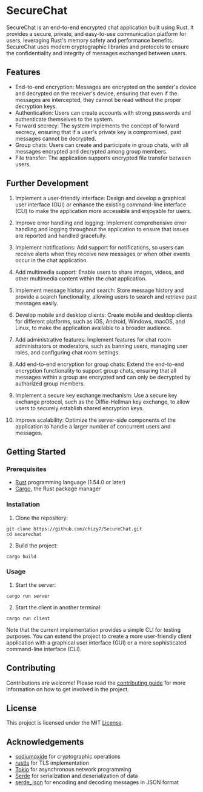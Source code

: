 # SecureChat

SecureChat is an end-to-end encrypted chat application built using Rust. It provides a secure, private, and easy-to-use communication platform for users, leveraging Rust's memory safety and performance benefits. SecureChat uses modern cryptographic libraries and protocols to ensure the confidentiality and integrity of messages exchanged between users.

## Features

* End-to-end encryption: Messages are encrypted on the sender's device and decrypted on the receiver's device, ensuring that even if the messages are intercepted, they cannot be read without the proper decryption keys.
* Authentication: Users can create accounts with strong passwords and authenticate themselves to the system.
* Forward secrecy: The system implements the concept of forward secrecy, ensuring that if a user's private key is compromised, past messages cannot be decrypted.
* Group chats: Users can create and participate in group chats, with all messages encrypted and decrypted among group members.
* File transfer: The application supports encrypted file transfer between users.

## Further Development

1. Implement a user-friendly interface: Design and develop a graphical user interface (GUI) or enhance the existing command-line interface (CLI) to make the application more accessible and enjoyable for users.

2. Improve error handling and logging: Implement comprehensive error handling and logging throughout the application to ensure that issues are reported and handled gracefully.

3. Implement notifications: Add support for notifications, so users can receive alerts when they receive new messages or when other events occur in the chat application.

4. Add multimedia support: Enable users to share images, videos, and other multimedia content within the chat application.

5. Implement message history and search: Store message history and provide a search functionality, allowing users to search and retrieve past messages easily.

6. Develop mobile and desktop clients: Create mobile and desktop clients for different platforms, such as iOS, Android, Windows, macOS, and Linux, to make the application available to a broader audience.

7. Add administrative features: Implement features for chat room administrators or moderators, such as banning users, managing user roles, and configuring chat room settings.

8. Add end-to-end encryption for group chats: Extend the end-to-end encryption functionality to support group chats, ensuring that all messages within a group are encrypted and can only be decrypted by authorized group members.

9. Implement a secure key exchange mechanism: Use a secure key exchange protocol, such as the Diffie-Hellman key exchange, to allow users to securely establish shared encryption keys.

10. Improve scalability: Optimize the server-side components of the application to handle a larger number of concurrent users and messages.

## Getting Started

### Prerequisites
* [Rust](https://www.rust-lang.org/tools/install) programming language (1.54.0 or later)
* [Cargo](https://doc.rust-lang.org/cargo/getting-started/installation.html), the Rust package manager

### Installation
1. Clone the repository:
```
git clone https://github.com/chizy7/SecureChat.git
cd securechat
```
2. Build the project:
```
cargo build
```
### Usage
1. Start the server:
```
cargo run server
```
2. Start the client in another terminal:
```
cargo run client
```

Note that the current implementation provides a simple CLI for testing purposes. You can extend the project to create a more user-friendly client application with a graphical user interface (GUI) or a more sophisticated command-line interface (CLI).

## Contributing

Contributions are welcome! Please read the [contributing guide](CONTRIBUTING) for more information on how to get involved in the project.

## License

This project is licensed under the MIT [License](LICENSE).

## Acknowledgements

* [sodiumoxide](https://github.com/sodiumoxide/sodiumoxide) for cryptographic operations 
* [rustls](https://github.com/rustls/rustls) for TLS implementation 
* [Tokio](https://github.com/tokio-rs/tokio) for asynchronous network programming 
* [Serde](https://github.com/serde-rs/serde) for serialization and deserialization of data 
* [serde_json](https://github.com/serde-rs/json) for encoding and decoding messages in JSON format 